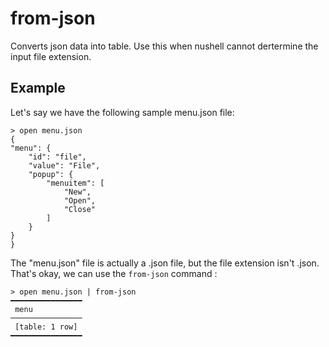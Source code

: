 # from-json
Converts json data into table. Use this when nushell cannot dertermine the input file extension.

## Example
Let's say we have the following sample menu.json file:
```shell
> open menu.json
{
"menu": {
	"id": "file",
	"value": "File",
	"popup": {
		"menuitem": [
			"New",
			"Open",
			"Close"
		]
	}
}
}
```

The "menu.json" file is actually a .json file, but the file extension isn't .json. That's okay, we can use the `from-json` command :


```shell
> open menu.json | from-json
━━━━━━━━━━━━━━━━
 menu       
────────────────
 [table: 1 row]
━━━━━━━━━━━━━━━━
```
